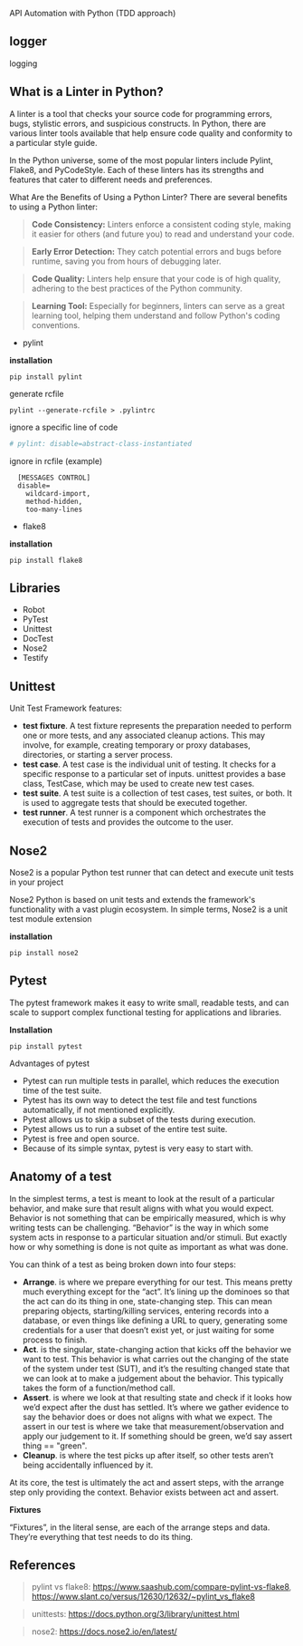 API Automation with Python (TDD approach)

## logger

logging

## What is a Linter in Python?

A linter is a tool that checks your source code for programming errors, bugs, stylistic errors, and suspicious constructs. In Python, there are various linter tools available that help ensure code quality and conformity to a particular style guide.

In the Python universe, some of the most popular linters include Pylint, Flake8, and PyCodeStyle. Each of these linters has its strengths and features that cater to different needs and preferences.

What Are the Benefits of Using a Python Linter?
There are several benefits to using a Python linter:

> **Code Consistency:** Linters enforce a consistent coding style, making it easier for others (and future you) to read and understand your code.

> **Early Error Detection:** They catch potential errors and bugs before runtime, saving you from hours of debugging later.

> **Code Quality:** Linters help ensure that your code is of high quality, adhering to the best practices of the Python community.

> **Learning Tool:** Especially for beginners, linters can serve as a great learning tool, helping them understand and follow Python's coding conventions.

* pylint

**installation**

```shell
pip install pylint
```
generate rcfile
```shell
pylint --generate-rcfile > .pylintrc
```
ignore a specific line of code
```python
# pylint: disable=abstract-class-instantiated
```
ignore in rcfile (example)
```editorconfig
  [MESSAGES CONTROL]
  disable= 
    wildcard-import,
    method-hidden,
    too-many-lines
```

* flake8

**installation**
```shell
pip install flake8
```
## Libraries

* Robot
* PyTest
* Unittest
* DocTest
* Nose2
* Testify

## Unittest
Unit Test Framework features: 

- **test fixture**. A test fixture represents the preparation needed to perform one or more tests, and any associated cleanup actions. This may involve, for example, creating temporary or proxy databases, directories, or starting a server process.
- **test case**. A test case is the individual unit of testing. It checks for a specific response to a particular set of inputs. unittest provides a base class, TestCase, which may be used to create new test cases.
- **test suite**. A test suite is a collection of test cases, test suites, or both. It is used to aggregate tests that should be executed together.
- **test runner**. A test runner is a component which orchestrates the execution of tests and provides the outcome to the user.

## Nose2

Nose2 is a popular Python test runner that can detect and execute unit tests in your project

Nose2 Python is based on unit tests and extends the framework's functionality with a vast plugin ecosystem. In simple terms, Nose2 is a unit test module extension

**installation**

```shell
pip install nose2
```

## Pytest

The pytest framework makes it easy to write small, readable tests, and can scale to support complex functional testing for applications and libraries.

**Installation**

```shell
pip install pytest
```

Advantages of pytest

* Pytest can run multiple tests in parallel, which reduces the execution time of the test suite.
* Pytest has its own way to detect the test file and test functions automatically, if not mentioned explicitly.
* Pytest allows us to skip a subset of the tests during execution.
* Pytest allows us to run a subset of the entire test suite.
* Pytest is free and open source.
* Because of its simple syntax, pytest is very easy to start with.

## Anatomy of a test

In the simplest terms, a test is meant to look at the result of a particular behavior, and make sure that result aligns with what you would expect. Behavior is not something that can be empirically measured, which is why writing tests can be challenging.
“Behavior” is the way in which some system acts in response to a particular situation and/or stimuli. But exactly how or why something is done is not quite as important as what was done.

You can think of a test as being broken down into four steps:

* **Arrange**. is where we prepare everything for our test. This means pretty much everything except for the “act”. It’s lining up the dominoes so that the act can do its thing in one, state-changing step. This can mean preparing objects, starting/killing services, entering records into a database, or even things like defining a URL to query, generating some credentials for a user that doesn’t exist yet, or just waiting for some process to finish.
* **Act**. is the singular, state-changing action that kicks off the behavior we want to test. This behavior is what carries out the changing of the state of the system under test (SUT), and it’s the resulting changed state that we can look at to make a judgement about the behavior. This typically takes the form of a function/method call.
* **Assert**. is where we look at that resulting state and check if it looks how we’d expect after the dust has settled. It’s where we gather evidence to say the behavior does or does not aligns with what we expect. The assert in our test is where we take that measurement/observation and apply our judgement to it. If something should be green, we’d say assert thing == "green".
* **Cleanup**. is where the test picks up after itself, so other tests aren’t being accidentally influenced by it.

At its core, the test is ultimately the act and assert steps, with the arrange step only providing the context. Behavior exists between act and assert.

**Fixtures**

“Fixtures”, in the literal sense, are each of the arrange steps and data. They’re everything that test needs to do its thing.


## References

> pylint vs flake8: https://www.saashub.com/compare-pylint-vs-flake8, https://www.slant.co/versus/12630/12632/~pylint_vs_flake8

> unittests: https://docs.python.org/3/library/unittest.html

> nose2: https://docs.nose2.io/en/latest/
> 